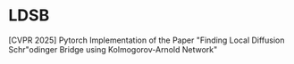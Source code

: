 # LDSB
[CVPR 2025] Pytorch Implementation of the Paper "Finding Local Diffusion Schr\"odinger Bridge using Kolmogorov-Arnold Network"
